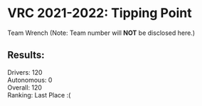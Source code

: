 # VRC 2021-2022: Tipping Point
Team Wrench (Note: Team number will <b>NOT</b> be disclosed here.)

## Results:
Drivers: 120 \
Autonomous: 0 \
Overall: 120 \
Ranking: 
Last Place :(